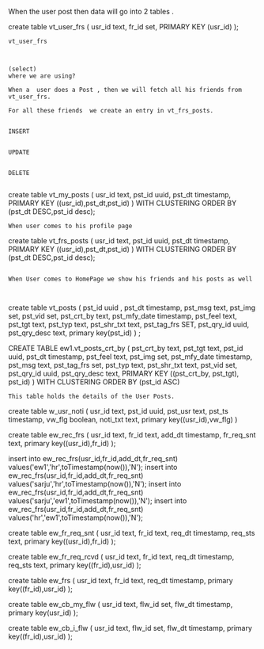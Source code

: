 
When the user post then data will go into 2 tables .


create table vt_user_frs
(
usr_id     text,
fr_id  set<text>,
PRIMARY KEY (usr_id)
);
```
vt_user_frs



(select)
where we are using?

When a  user does a Post , then we will fetch all his friends from vt_user_frs.

For all these friends  we create an entry in vt_frs_posts.


INSERT


UPDATE


DELETE 


```




create table vt_my_posts
(
usr_id text,
pst_id uuid,
pst_dt timestamp,
PRIMARY KEY ((usr_id),pst_dt,pst_id)
) WITH CLUSTERING ORDER BY (pst_dt DESC,pst_id desc);


```
When user comes to his profile page

```

create table vt_frs_posts
(
usr_id text,
pst_id uuid,
pst_dt timestamp,
PRIMARY KEY ((usr_id),pst_dt,pst_id)
) WITH CLUSTERING ORDER BY (pst_dt DESC,pst_id desc);


```

When User comes to HomePage we show his friends and his posts as well



```



create table vt_posts
(
pst_id uuid ,
pst_dt timestamp,
pst_msg text,
pst_img set<text>,
pst_vid set<text>,
pst_crt_by text,
pst_mfy_date timestamp,
pst_feel text,
pst_tgt text,
pst_typ text,
pst_shr_txt text,
pst_tag_frs SET<text>,
pst_qry_id uuid,
pst_qry_desc text,
primary key(pst_id)
) ;

CREATE TABLE ew1.vt_posts_crt_by (
    pst_crt_by text,
    pst_tgt text,
    pst_id uuid,
    pst_dt timestamp,
    pst_feel text,
    pst_img set<text>,
    pst_mfy_date timestamp,
    pst_msg text,
    pst_tag_frs set<text>,
    pst_typ text,
    pst_shr_txt text,
    pst_vid set<text>,
    pst_qry_id uuid,
pst_qry_desc text,
    PRIMARY KEY ((pst_crt_by, pst_tgt), pst_id)
) WITH CLUSTERING ORDER BY (pst_id ASC)






```
This table holds the details of the User Posts.

```

create table w_usr_noti
(
usr_id text,
pst_id uuid,
pst_usr text,
pst_ts timestamp,
vw_flg boolean,
noti_txt text,
primary key((usr_id),vw_flg)
)


create table ew_rec_frs
(
usr_id text,
fr_id text,
add_dt timestamp,
fr_req_snt text,
primary key((usr_id),fr_id)
);


insert into ew_rec_frs(usr_id,fr_id,add_dt,fr_req_snt) values('ew1','hr',toTimestamp(now()),'N');
insert into ew_rec_frs(usr_id,fr_id,add_dt,fr_req_snt) values('sarju','hr',toTimestamp(now()),'N');
insert into ew_rec_frs(usr_id,fr_id,add_dt,fr_req_snt) values('sarju','ew1',toTimestamp(now()),'N');
insert into ew_rec_frs(usr_id,fr_id,add_dt,fr_req_snt) values('hr','ew1',toTimestamp(now()),'N');

create table ew_fr_req_snt
(
usr_id text,
fr_id text,
req_dt timestamp,
req_sts text,
primary key((usr_id),fr_id)
);

create table ew_fr_req_rcvd
(
usr_id text,
fr_id text,
req_dt timestamp,
req_sts text,
primary key((fr_id),usr_id)
);


create table ew_frs
(
usr_id text,
fr_id text,
req_dt timestamp,
primary key((fr_id),usr_id)
);





create table ew_cb_my_flw
(
usr_id text,
flw_id set<text>,
flw_dt timestamp,
primary key(usr_id)
);

create table ew_cb_i_flw
(
usr_id text,
flw_id set<text>,
flw_dt timestamp,
primary key((fr_id),usr_id)
);





